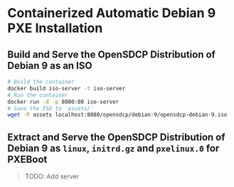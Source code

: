 # Containerized Automatic Debian 9 PXE Installation

## Build and Serve the OpenSDCP Distribution of Debian 9 as an ISO

```bash
# Build the container
docker build iso-server -t iso-server
# Run the container
docker run -d -p 8080:80 iso-server
# Save the ISO to `assets/`
wget -P assets localhost:8080/opensdcp/debian-9/opensdcp-debian-9.iso
```

## Extract and Serve the OpenSDCP Distribution of Debian 9 as `linux`, `initrd.gz` and `pxelinux.0` for PXEBoot

> TODO: Add server
